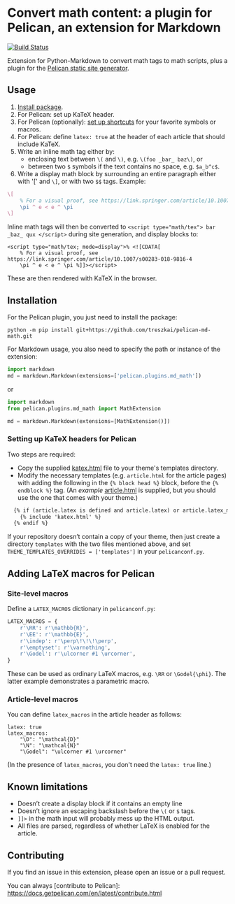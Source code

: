 # Convert math content: a plugin for Pelican, an extension for Markdown


[![Build Status](https://img.shields.io/github/workflow/status/treszkai/pelican-md-math/build)](https://github.com/treszkai/pelican-md-math/actions) <!-- [![PyPI Version](https://img.shields.io/pypi/v/pelican-md-math)](https://pypi.org/project/pelican-md-math/) -->


Extension for Python-Markdown to convert math tags to math scripts, plus a plugin for the [Pelican static site generator](https://github.com/getpelican/pelican).

## Usage

1. [Install package](#Installation).
2. For Pelican: set up KaTeX header.
3. For Pelican (optionally): [set up shortcuts](#Adding-LaTeX-macros-for-Pelican) for your favorite symbols or macros.
4. For Pelican: define `latex: true` at the header of each article that should include KaTeX.
4. Write an inline math tag either by:
   - enclosing text between `\(` and `\)`, e.g. `\(foo _bar_ baz\)`, or
   - between two `$` symbols if the text contains no space, e.g. `$a_b^c$`.
5. Write a display math block by surrounding an entire paragraph either with '\[' and `\]`, or with two `$$` tags. Example:

```latex
\[
    % For a visual proof, see https://link.springer.com/article/10.1007/s00283-018-9816-4
    \pi ^ e < e ^ \pi
\]
```

Inline math tags will then be converted to `<script type="math/tex"> bar _baz_ qux </script>` during site generation,
and display blocks to:
```
<script type="math/tex; mode=display">% <![CDATA[
    % For a visual proof, see https://link.springer.com/article/10.1007/s00283-018-9816-4
    \pi ^ e < e ^ \pi %]]></script>
```

These are then rendered with KaTeX in the browser.

## Installation

For the Pelican plugin, you just need to install the package:

```
python -m pip install git+https://github.com/treszkai/pelican-md-math.git
```

For Markdown usage, you also need to specify the path or instance of the extension:

```python
import markdown
md = markdown.Markdown(extensions=['pelican.plugins.md_math'])
```

or

```python
import markdown
from pelican.plugins.md_math import MathExtension

md = markdown.Markdown(extensions=[MathExtension()])
```

### Setting up KaTeX headers for Pelican

Two steps are required:
 - Copy the supplied [katex.html](katex.html) file to your theme's templates directory.
 - Modify the necessary templates (e.g. `article.html` for the article pages) with adding the following in the `{% block head %}` block, before the `{% endblock %}` tag. (An _example_ [article.html](article.html) is supplied, but you should use the one that comes with your theme.)

```html
  {% if (article.latex is defined and article.latex) or article.latex_macros is defined %}
    {% include 'katex.html' %}
  {% endif %}
```

If your repository doesn’t contain a copy of your theme, then just create a directory `templates` with the two files mentioned above, and set `THEME_TEMPLATES_OVERRIDES = ['templates']` in your `pelicanconf.py`.

## Adding LaTeX macros for Pelican

### Site-level macros

Define a `LATEX_MACROS` dictionary in `pelicanconf.py`:

```python
LATEX_MACROS = {
    r'\RR': r'\mathbb{R}',
    r'\EE': r'\mathbb{E}',
    r'\indep': r'\perp\!\!\!\perp',
    r'\emptyset': r'\varnothing',
    r'\Godel': r'\ulcorner #1 \urcorner',
}
```

These can be used as ordinary LaTeX macros, e.g. `\RR` or `\Godel{\phi}`.
The latter example demonstrates a parametric macro.

### Article-level macros

You can define `latex_macros` in the article header as follows:

```
latex: true
latex_macros:
    "\D": "\mathcal{D}"
    "\N": "\mathcal{N}"
    "\Godel": "\ulcorner #1 \urcorner"
```

(In the presence of `latex_macros`, you don't need the `latex: true` line.)

## Known limitations

- Doesn’t create a display block if it contains an empty line
- Doesn’t ignore an escaping backslash before the `\(` or `$` tags.
- `]]>` in the math input will probably mess up the HTML output.
- All files are parsed, regardless of whether LaTeX is enabled for the article.

## Contributing

If you find an issue in this extension, please open an issue or a pull request.

You can always [contribute to Pelican]: https://docs.getpelican.com/en/latest/contribute.html
